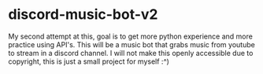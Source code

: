 # discord-music-bot-v2

My second attempt at this, goal is to get more python experience and more practice using API's.
This will be a music bot that grabs music from youtube to stream in a discord channel.
I will not make this openly accessible due to copyright, this is just a small project for myself :^)
